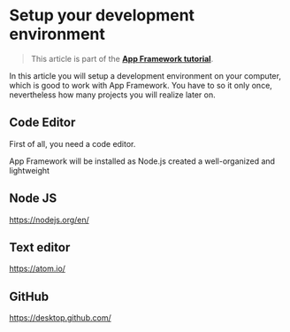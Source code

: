# Setup your development environment

> This article is part of the [**App Framework tutorial**](readme.md).

In this article you will setup a development environment on your computer, which is good to work with App Framework. You have to so it only once, nevertheless how many projects you will realize later on.

## Code Editor

First of all, you need a code editor. 



App Framework will be installed as Node.js  created a well-organized and lightweight

## Node JS

https://nodejs.org/en/

## Text editor

https://atom.io/

## GitHub

https://desktop.github.com/
